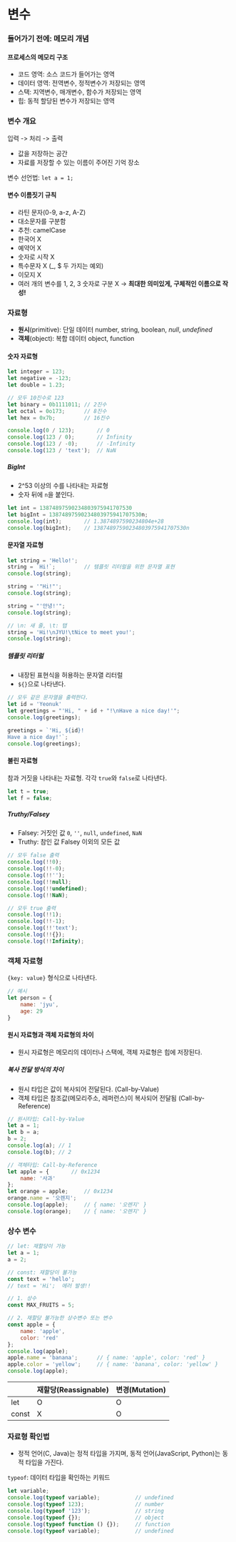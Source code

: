 # 변수

### 들어가기 전에: 메모리 개념

#### 프로세스의 메모리 구조

- 코드 영역: 소스 코드가 들어가는 영역
- 데이터 영역: 전역변수, 정적변수가 저장되는 영역
- 스택: 지역변수, 매개변수, 함수가 저장되는 영역
- 힙: 동적 할당된 변수가 저장되는 영역

### 변수 개요

입력 -> 처리 -> 출력

- 값을 저장하는 공간
- 자료를 저장할 수 있는 이름이 주어진 기억 장소 

변수 선언법: `let a = 1;`

#### 변수 이름짓기 규칙

 *  라틴 문자(0-9, a-z, A-Z)
 *  대소문자를 구분함
 *  추천: camelCase
 *  한국어 X
 *  예약어 X
 *  숫자로 시작 X
 *  특수문자 X (_, $ 두 가지는 예외)
 *  이모지 X
 *  여러 개의 변수를 1, 2, 3 숫자로 구분 X -> **최대한 의미있게, 구체적인 이름으로 작성!**

### 자료형

- **원시**(primitive): 단일 데이터
  number, string, boolean, *null*, *undefined*
- **객체**(object): 복합 데이터
  object, function

#### 숫자 자료형

```js
let integer = 123;
let negative = -123;
let double = 1.23;

// 모두 10진수로 123
let binary = 0b1111011; // 2진수
let octal = 0o173; 		// 8진수
let hex = 0x7b; 		// 16진수

console.log(0 / 123);		// 0
console.log(123 / 0);		// Infinity
console.log(123 / -0);		// -Infinity
console.log(123 / 'text');	// NaN
```

##### BigInt

- 2^53 이상의 수를 나타내는 자료형
- 숫자 뒤에 `n`을 붙인다.

```js
let int = 13874897590234803975941707530
let bigInt = 13874897590234803975941707530n;
console.log(int);		// 1.3874897590234804e+28
console.log(bigInt);	// 13874897590234803975941707530n
```

#### 문자열 자료형

```js
let string = 'Hello!';
string = `Hi!`;			// 템플릿 리터럴을 위한 문자열 표현
console.log(string);

string = '"Hi!"';
console.log(string);

string = "'안녕!'";
console.log(string);

// \n: 새 줄, \t: 탭
string = 'Hi!\nJYU!\tNice to meet you!';
console.log(string);
```

##### 템플릿 리터럴

- 내장된 표현식을 허용하는 문자열 리터럴
- `${}`으로 나타낸다.

```js
// 모두 같은 문자열을 출력한다.
let id = 'Yeonuk'
let greetings = "'Hi, " + id + "!\nHave a nice day!'";
console.log(greetings);

greetings = `'Hi, ${id}!
Have a nice day!'`;
console.log(greetings);
```

#### 불린 자료형

참과 거짓을 나타내는 자료형. 각각 `true`와 `false`로 나타낸다.

```js
let t = true;
let f = false;
```

##### Truthy/Falsey

- Falsey: 거짓인 값
  `0`, `''`, `null`, `undefined`, `NaN`
- Truthy: 참인 값
  Falsey 이외의 모든 값

```js
// 모두 false 출력
console.log(!!0);
console.log(!!-0);
console.log(!!'');
console.log(!!null);
console.log(!!undefined);
console.log(!!NaN);

// 모두 true 출력
console.log(!!1);
console.log(!!-1);
console.log(!!'text');
console.log(!!{});
console.log(!!Infinity);
```

### 객체 자료형

`{key: value}` 형식으로 나타낸다.

```js
// 예시
let person = {
    name: 'jyu',
    age: 29
}
```

#### 원시 자료형과 객체 자료형의 차이

- 원시 자료형은 메모리의 데이터나 스택에, 객체 자료형은 힙에 저장된다.

##### 복사 전달 방식의 차이

- 원시 타입은 값이 복사되어 전달된다. (Call-by-Value)
- 객체 타입은 참조값(메모리주소, 레퍼런스)이 복사되어 전달됨 (Call-by-Reference)

```js
// 원시타입: Call-by-Value
let a = 1;
let b = a;
b = 2;
console.log(a);	// 1
console.log(b);	// 2

// 객체타입: Call-by-Reference
let apple = {       // 0x1234
    name: '사과'
};
let orange = apple;     // 0x1234
orange.name = '오렌지';
console.log(apple);		// { name: '오렌지' }
console.log(orange);	// { name: '오렌지' }
```

### 상수 변수

```js
// let: 재할당이 가능
let a = 1;
a = 2;

// const: 재할당이 불가능
const text = 'hello';
// text = 'Hi';  에러 발생!!

// 1. 상수
const MAX_FRUITS = 5;

// 2. 재할당 불가능한 상수변수 또는 변수
const apple = {
    name: 'apple',
    color: 'red'
};
console.log(apple);
apple.name = 'banana';		// { name: 'apple', color: 'red' }
apple.color = 'yellow';		// { name: 'banana', color: 'yellow' }
console.log(apple);
```

|       | 재할당(Reassignable) | 변경(Mutation) |
| ----- | -------------------- | -------------- |
| let   | O                    | O              |
| const | X                    | O              |

### 자료형 확인법

- 정적 언어(C, Java)는 정적 타입을 가지며, 동적 언어(JavaScript, Python)는 동적 타입을 가진다.

`typeof`: 데이터 타입을 확인하는 키워드

```js
let variable;
console.log(typeof variable);			// undefined
console.log(typeof 123);				// number
console.log(typeof '123');				// string
console.log(typeof {});					// object
console.log(typeof function () {});		// function
console.log(typeof variable);			// undefined
```

